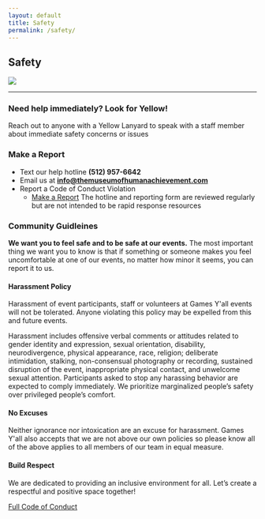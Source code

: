 ```yaml
---
layout: default
title: Safety
permalink: /safety/
---
```

## Safety

![](/images/misc-img/safety.png)

- - -
### Need help immediately? Look for Yellow!
Reach out to anyone with a Yellow Lanyard to speak with a staff member about immediate safety concerns or issues

### Make a Report
- Text our help hotline **(512) 957-6642**
- Email us at **info@themuseumofhumanachievement.com**
- Report a Code of Conduct Violation
    - <a target="_blank" href="https://form.jotform.com/231854725944162" class="button">Make a Report</a>
The hotline and reporting form are reviewed regularly but are not intended to be rapid response resources


### Community Guidleines
**We want you to feel safe and to be safe at our events.** The most important thing we want you to know is that if something or someone makes you feel uncomfortable at one of our events, no matter how minor it seems, you can report it to us.


#### Harassment Policy
Harassment of event participants, staff or volunteers at Games Y'all events will not be tolerated. Anyone violating this policy may be expelled from this and future events.


Harassment includes offensive verbal comments or attitudes related to gender identity and expression, sexual orientation, disability, neurodivergence, physical appearance, race, religion; deliberate intimidation, stalking, non-consensual photography or recording, sustained disruption of the event, inappropriate physical contact, and unwelcome sexual attention. Participants asked to stop any harassing behavior are expected to comply immediately. We prioritize marginalized people’s safety over privileged people’s comfort.


#### No Excuses
Neither ignorance nor intoxication are an excuse for harassment. Games Y'all also accepts that we are not above our own policies so please know all of the above applies to all members of our team in equal measure.


#### Build Respect
We are dedicated to providing an inclusive environment for all. Let’s create a respectful and positive space together!

<a target="_blank" href="https://docs.google.com/document/d/1vA1P_608XVhhz3-PQTwZcrDHjXG53W3L-MoQU8cY1TI/edit?tab=t.0#heading=h.tmfjkxvo4yby" class="button">Full Code of Conduct</a>